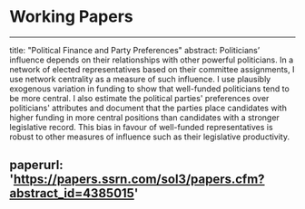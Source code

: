 # Working Papers

---
title: "Political Finance and Party Preferences" 
abstract: Politicians’ influence depends on their relationships with other powerful politicians. In a network of elected representatives based on their committee assignments, I use network centrality as a measure of such influence. I use plausibly exogenous variation in funding to show that well-funded politicians tend to be more central. I also estimate the political parties' preferences over politicians' attributes and document that the parties place candidates with higher funding in more central positions than candidates with a stronger legislative record. This bias in favour of well-funded representatives is robust to other measures of influence such as their legislative productivity. 

paperurl: 'https://papers.ssrn.com/sol3/papers.cfm?abstract_id=4385015'
--- 

